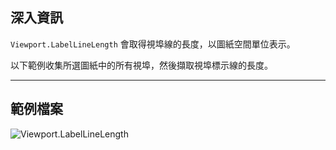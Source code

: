 ## 深入資訊
`Viewport.LabelLineLength` 會取得視埠線的長度，以圖紙空間單位表示。

以下範例收集所選圖紙中的所有視埠，然後擷取視埠標示線的長度。
___
## 範例檔案

![Viewport.LabelLineLength](./Revit.Elements.Viewport.LabelLineLength_img.jpg)
